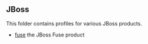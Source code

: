 ## JBoss

This folder contains profiles for various JBoss products.

* [fuse](/fabric/profiles/jboss/fuse) the JBoss Fuse product